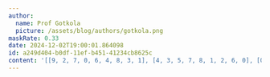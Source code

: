 ```yaml
---
author:
  name: Prof Gotkola
  picture: /assets/blog/authors/gotkola.png
maskRate: 0.33
date: 2024-12-02T19:00:01.864098
id: a249d404-b0df-11ef-b451-41234cb8625c
content: '[[9, 2, 7, 0, 6, 4, 8, 3, 1], [4, 3, 5, 7, 8, 1, 2, 6, 0], [0, 1, 0, 3, 2, 9, 7, 0, 5], [5, 0, 0, 0, 3, 2, 6, 1, 0], [0, 6, 1, 0, 0, 7, 4, 2, 8], [2, 7, 0, 6, 1, 0, 0, 0, 3], [0, 8, 3, 0, 4, 0, 9, 0, 6], [0, 0, 9, 8, 0, 3, 0, 5, 0], [7, 5, 2, 1, 9, 6, 3, 0, 4]]'
---
```

